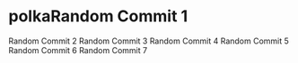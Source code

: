 # polkaRandom Commit 1
Random Commit 2
Random Commit 3
Random Commit 4
Random Commit 5
Random Commit 6
Random Commit 7
